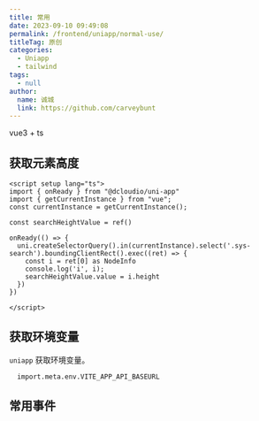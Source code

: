 ```yaml
---
title: 常用
date: 2023-09-10 09:49:08
permalink: /frontend/uniapp/normal-use/
titleTag: 原创
categories: 
  - Uniapp
  - tailwind
tags: 
  - null
author: 
  name: 诚城
  link: https://github.com/carveybunt
---
```


vue3 + ts

## 获取元素高度

```vue
<script setup lang="ts">
import { onReady } from "@dcloudio/uni-app"
import { getCurrentInstance } from "vue";
const currentInstance = getCurrentInstance();

const searchHeightValue = ref()

onReady(() => {
  uni.createSelectorQuery().in(currentInstance).select('.sys-search').boundingClientRect().exec((ret) => {
    const i = ret[0] as NodeInfo
    console.log('i', i);
    searchHeightValue.value = i.height
  })
})

</script>
```

## 获取环境变量

`uniapp` 获取环境变量。

```vue
  import.meta.env.VITE_APP_API_BASEURL
```

## 常用事件


